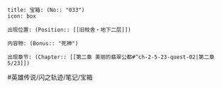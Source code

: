 ---
---
```ad-quote
title: 宝箱: (No:: "033")
icon: box

出现位置: (Position:: [[旧校舍‧地下二层]])

内容物: (Bonus:: "死神")

出现章节: (Chapter:: [[第二章 美丽的翡翠公都#^ch-2-5-23-quest-02|第二章5/23]])

```

#英雄传说/闪之轨迹/笔记/宝箱